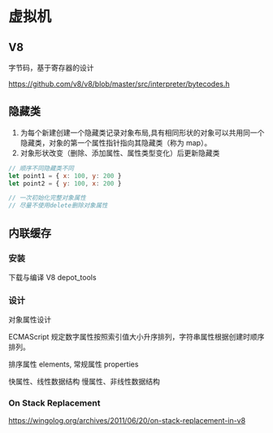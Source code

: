 # 虚拟机

## V8

字节码，基于寄存器的设计

https://github.com/v8/v8/blob/master/src/interpreter/bytecodes.h

## 隐藏类

1. 为每个新建创建一个隐藏类记录对象布局,具有相同形状的对象可以共用同一个隐藏类，对象的第一个属性指针指向其隐藏类（称为 map）。
1. 对象形状改变（删除、添加属性、属性类型变化）后更新隐藏类

```js
// 顺序不同隐藏类不同
let point1 = { x: 100, y: 200 }
let point2 = { y: 100, x: 200 }

// 一次初始化完整对象属性
// 尽量不使用delete删除对象属性
```

## 内联缓存

### 安装

下载与编译 V8 depot_tools

### 设计

对象属性设计

ECMAScript 规定数字属性按照索引值大小升序排列，字符串属性根据创建时顺序排列。

排序属性 elements, 常规属性 properties

快属性、线性数据结构
慢属性、非线性数据结构

### On Stack Replacement

https://wingolog.org/archives/2011/06/20/on-stack-replacement-in-v8
